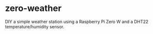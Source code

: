 # zero-weather
DIY a simple weather station using a Raspberry Pi Zero W and a DHT22 temperature/humidity sensor.

